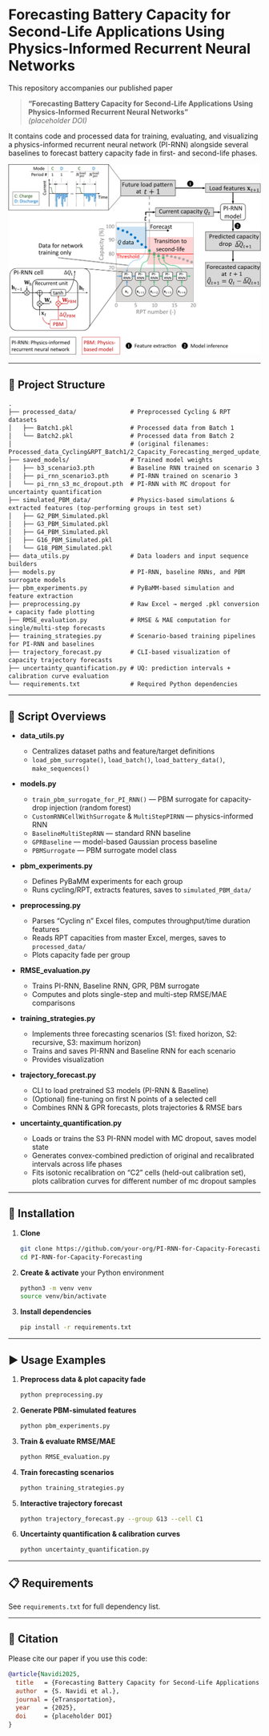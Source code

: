 # Forecasting Battery Capacity for Second-Life Applications Using Physics-Informed Recurrent Neural Networks

This repository accompanies our published paper  
> **“Forecasting Battery Capacity for Second-Life Applications Using Physics-Informed Recurrent Neural Networks”**  
> *(placeholder DOI)*  

It contains code and processed data for training, evaluating, and visualizing a physics-informed recurrent neural network (PI-RNN) alongside several baselines to forecast battery capacity fade in first- and second-life phases.

![Graphical Abstract](figures/graphical_abstract.png)

---

## 🚀 Project Structure

```
.
├── processed_data/               # Preprocessed Cycling & RPT datasets
│   ├── Batch1.pkl                # Processed data from Batch 1
│   └── Batch2.pkl                # Processed data from Batch 2
│                                 # (original filenames: Processed_data_Cycling&RPT_Batch1/2_Capacity_Forecasting_merged_update_Jan2025.pkl)
├── saved_models/                 # Trained model weights
│   ├── b3_scenario3.pth          # Baseline RNN trained on scenario 3
│   ├── pi_rnn_scenario3.pth      # PI-RNN trained on scenario 3
│   └── pi_rnn_s3_mc_dropout.pth  # PI-RNN with MC dropout for uncertainty quantification
├── simulated_PBM_data/           # Physics-based simulations & extracted features (top-performing groups in test set)
│   ├── G2_PBM_Simulated.pkl
│   ├── G3_PBM_Simulated.pkl
│   ├── G4_PBM_Simulated.pkl
│   ├── G16_PBM_Simulated.pkl
│   └── G18_PBM_Simulated.pkl
├── data_utils.py                 # Data loaders and input sequence builders
├── models.py                     # PI-RNN, baseline RNNs, and PBM surrogate models
├── pbm_experiments.py            # PyBaMM-based simulation and feature extraction
├── preprocessing.py              # Raw Excel → merged .pkl conversion + capacity fade plotting
├── RMSE_evaluation.py            # RMSE & MAE computation for single/multi-step forecasts
├── training_strategies.py        # Scenario-based training pipelines for PI-RNN and baselines
├── trajectory_forecast.py        # CLI-based visualization of capacity trajectory forecasts
├── uncertainty_quantification.py # UQ: prediction intervals + calibration curve evaluation
└── requirements.txt              # Required Python dependencies

```

---

## 📄 Script Overviews

- **data_utils.py**  
  - Centralizes dataset paths and feature/target definitions  
  - `load_pbm_surrogate()`, `load_batch()`, `load_battery_data()`, `make_sequences()`

- **models.py**  
  - `train_pbm_surrogate_for_PI_RNN()` — PBM surrogate for capacity-drop injection (random forest)  
  - `CustomRNNCellWithSurrogate` & `MultiStepPIRNN` — physics-informed RNN  
  - `BaselineMultiStepRNN` — standard RNN baseline  
  - `GPRBaseline` — model-based Gaussian process baseline  
  - `PBMSurrogate` — PBM surrogate model class  

- **pbm_experiments.py**  
  - Defines PyBaMM experiments for each group  
  - Runs cycling/RPT, extracts features, saves to `simulated_PBM_data/`

- **preprocessing.py**  
  - Parses “Cycling n” Excel files, computes throughput/time duration features  
  - Reads RPT capacities from master Excel, merges, saves to `processed_data/`  
  - Plots capacity fade per group 

- **RMSE_evaluation.py**  
  - Trains PI-RNN, Baseline RNN, GPR, PBM surrogate   
  - Computes and plots single-step and multi-step RMSE/MAE comparisons

- **training_strategies.py**  
  - Implements three forecasting scenarios (S1: fixed horizon, S2: recursive, S3: maximum horizon)  
  - Trains and saves PI-RNN and Baseline RNN for each scenario  
  - Provides visualization 

- **trajectory_forecast.py**  
  - CLI to load pretrained S3 models (PI-RNN & Baseline)  
  - (Optional) fine-tuning on first N points of a selected cell  
  - Combines RNN & GPR forecasts, plots trajectories & RMSE bars

- **uncertainty_quantification.py**  
  - Loads or trains the S3 PI-RNN model with MC dropout, saves model state  
  - Generates convex-combined prediction of original and recalibrated intervals across life phases  
  - Fits isotonic recalibration on “C2” cells (held-out calibration set), plots calibration curves for different number of mc dropout samples

---

## 🔧 Installation

1. **Clone**  
   ```bash
   git clone https://github.com/your-org/PI-RNN-for-Capacity-Forecasting.git
   cd PI-RNN-for-Capacity-Forecasting
   ```

2. **Create & activate** your Python environment  
   ```bash
   python3 -m venv venv
   source venv/bin/activate
   ```

3. **Install dependencies**  
   ```bash
   pip install -r requirements.txt
   ```

---

## ▶️ Usage Examples

1. **Preprocess data & plot capacity fade**  
   ```bash
   python preprocessing.py
   ```

2. **Generate PBM-simulated features**  
   ```bash
   python pbm_experiments.py
   ```

3. **Train & evaluate RMSE/MAE**  
   ```bash
   python RMSE_evaluation.py
   ```

4. **Train forecasting scenarios**  
   ```bash
   python training_strategies.py
   ```

5. **Interactive trajectory forecast**  
   ```bash
   python trajectory_forecast.py --group G13 --cell C1
   ```

6. **Uncertainty quantification & calibration curves**  
   ```bash
   python uncertainty_quantification.py
   ```

---

## 📋 Requirements

See `requirements.txt` for full dependency list.

---

## 📖 Citation

Please cite our paper if you use this code:

```bibtex
@article{Navidi2025,
  title   = {Forecasting Battery Capacity for Second-Life Applications Using Physics-Informed Recurrent Neural Networks},
  author  = {S. Navidi et al.},
  journal = {eTransportation},
  year    = {2025},
  doi     = {placeholder DOI}
}
```
